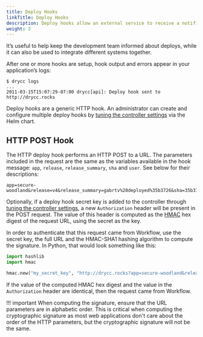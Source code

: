 ```yaml
---
title: Deploy Hooks
linkTitle: Deploy Hooks
description: Deploy hooks allow an external service to receive a notification whenever a new version of your app is pushed to Workflow.
weight: 3
---
```


It’s useful to help keep the development team informed about deploys, while
it can also be used to integrate different systems together.

After one or more hooks are setup, hook output and errors appear in your application’s logs:

```
$ drycc logs
...
2011-03-15T15:07:29-07:00 drycc[api]: Deploy hook sent to http://drycc.rocks
```

Deploy hooks are a generic HTTP hook. An administrator can create and configure multiple deploy
hooks by [tuning the controller settings][controller-settings] via the Helm chart.

## HTTP POST Hook

The HTTP deploy hook performs an HTTP POST to a URL. The parameters included in the request are the
same as the variables available in the hook message: `app`, `release`, `release_summary`, `sha` and
`user`. See below for their descriptions:

```
app=secure-woodland&release=v4&release_summary=gabrtv%20deployed%35b3726&sha=35b3726&user=gabrtv
```

Optionally, if a deploy hook secret key is added to the controller through
[tuning the controller settings][controller-settings], a new `Authorization` header will be
present in the POST request. The value of this header is computed as the [HMAC][] hex digest of the
request URL, using the secret as the key.

In order to authenticate that this request came from Workflow, use the secret key, the full URL and
the HMAC-SHA1 hashing algorithm to compute the signature. In Python, that would look something like
this:

```python
import hashlib
import hmac

hmac.new("my_secret_key", "http://drycc.rocks?app=secure-woodland&release=v4&release_summary=gabrtv%20deployed%35b3726&sha=35b3726&user=gabrtv", digestmod=hashlib.sha1).hexdigest()
```

If the value of the computed HMAC hex digest and the value in the `Authorization` header are
identical, then the request came from Workflow.

!!! important
	When computing the signature, ensure that the URL parameters are in alphabetic order. This is
	critical when computing the cryptographic signature as most web applications don't care about
	the order of the HTTP parameters, but the cryptographic signature will not be the same.


[controller-settings]: tuning-component-settings.md#customizing-the-controller
[hmac]: https://en.wikipedia.org/wiki/Hash-based_message_authentication_code
